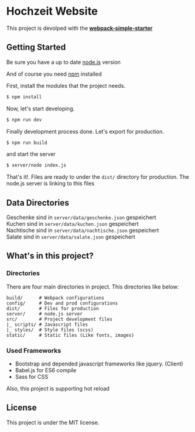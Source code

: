 # Hochzeit Website
This project is devolped with the [**webpack-simple-starter**](https://github.com/SinanMtl/webpack-simple-starter)

## Getting Started
Be sure you have a up to date [node.js](https://nodejs.org/en/download/package-manager/) version

And of course you need [npm](https://docs.npmjs.com/getting-started/installing-node) installed

First, install the modules that the project needs.
```bash
$ npm install
```

Now, let's start developing.
```bash
$ npm run dev
```

Finally development process done. Let's export for production.
```bash
$ npm run build
```
and start the server
```bash
$ server/node index.js
```

That's it!. Files are ready to under the `dist/` directory for production.
The node.js server is linking to this files

## Data Directories
Geschenke sind in   `server/data/geschenke.json` gespeichert   
Kuchen sind in      `server/data/kuchen.json`    gespeichert   
Nachtische sind in  `server/data/nachtische.json` gespeichert   
Salate sind in      `server/data/salate.json`    gespeichert   

## What's in this project?

### Directories
There are four main directories in project. This directories like below:
```
build/		# Webpack configurations
config/		# Dev and prod configurations
dist/       # Files for production
server/     # node.js server
src/ 		# Project development files
|_ scripts/	# Javascript files
|_ styles/	# Style files (scss)
static/		# Static files (Like fonts, images)
```

### Used Frameworks
- Bootstrap and depended javascript frameworks like jquery. (Client)
- Babel.js for ES6 compile
- Sass for CSS

Also, this project is supporting hot reload

## License
This project is under the MIT license.
